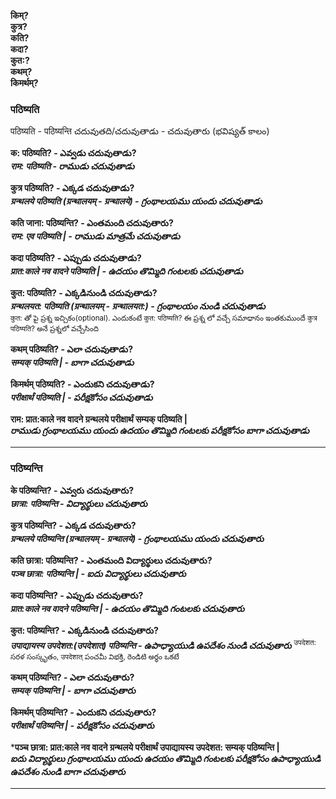 **किम्?  
कुत्र?  
कति?  
कदा?  
कुत:?  
कथम्?  
किमर्थम्?** 


### पठिष्यति 

पठिष्यति - पठिष्यन्ति  చదువుతది/చదువుతాడు  - చదువుతారు (భవిష్యత్  కాలం)  

**क: पठिष्यति? -  ఎవ్వడు చదువుతాడు?    
*राम: पठिष्यति  - రాముడు చదువుతాడు*** 

**कुत्र पठिष्यति? - ఎక్కడ చదువుతాడు?       
*ग्रन्थलये पठिष्यति (ग्रन्थालयम् - ग्रन्थालये) - గ్రంథాలయము యందు చదువుతాడు***   

**कति जाना: पठिष्यन्ति? - ఎంతమంది చదువుతారు?      
*राम: एव पठिष्यति | - రాముడు మాత్రమే చదువుతాడు***   

**कदा पठिष्यति? - ఎప్పుడు చదువుతాడు?     
*प्रात:काले नव वादने पठिष्यति | - ఉదయం తొమ్మిది గంటలకు చదువుతాడు***   

**कुत: पठिष्यति? - ఎక్కడినుండి చదువుతాడు?     
*ग्रन्थलयत: पठिष्यति (ग्रन्थालयम् - ग्रन्थालयत:) - గ్రంథాలయం నుండి చదువుతాడు***    
<sub>कुत: తో పై ప్రశ్న ఇచ్చికం(optional). ఎందుకంటే कुत: पठिष्यति? ఈ ప్రశ్న లో వచ్చే సమాధానం ఇంతకుముందే कुत्र पठिष्यति? అనే ప్రశ్నలో వచ్చేసింది</sub>

**कथम् पठिष्यति? - ఎలా చదువుతాడు?     
*सम्यक् पठिष्यति | - బాగా చదువుతాడు***  

**किमर्थम् पठिष्यति? - ఎందుకని చదువుతాడు?    
*परीक्षार्थं पठिष्यति | - పరీక్షకోసం చదువుతాడు***    

**राम: प्रात:काले नव वादने ग्रन्थलये परीक्षार्थं सम्यक् पठिष्यति |  
*రాముడు గ్రంథాలయము యందు ఉదయం తొమ్మిది గంటలకు పరీక్షకోసం బాగా చదువుతాడు***  

******************

### पठिष्यन्ति  

**के पठिष्यन्ति? -  ఎవ్వరు చదువుతారు?    
*छात्रा: पठिष्यन्ति  - విద్యార్థులు చదువుతారు*** 

**कुत्र पठिष्यन्ति? - ఎక్కడ చదువుతారు?       
*ग्रन्थलये पठिष्यन्ति (ग्रन्थालयम् - ग्रन्थालये) - గ్రంథాలయము యందు చదువుతారు***   

**कति छात्रा: पठिष्यन्ति? - ఎంతమంది విద్యార్థులు చదువుతారు?      
*पञ्च छात्रा: पठिष्यन्ति | - ఐదు విద్యార్థులు చదువుతారు***   

**कदा पठिष्यन्ति? - ఎప్పుడు చదువుతారు?     
*प्रात:काले नव वादने पठिष्यन्ति | - ఉదయం తొమ్మిది గంటలకు చదువుతారు***   

**कुत: पठिष्यन्ति? - ఎక్కడినుండి చదువుతారు?     
*उपाद्यायस्य उपदेशत:(उपदेशात्) पठिष्यन्ति - ఉపాధ్యాయుడి ఉపదేశం నుండి చదువుతారు***
<sup>उपदेशत: సరళ సంస్కృతం, उपदेशात् పంచమీ విభక్తి, రెండిటి అర్థం ఒకటే</sup>    

**कथम् पठिष्यन्ति? - ఎలా చదువుతారు?     
*सम्यक् पठिष्यन्ति | - బాగా చదువుతారు***  

**किमर्थम् पठिष्यन्ति? - ఎందుకని చదువుతారు?    
*परीक्षार्थं पठिष्यन्ति | - పరీక్షకోసం చదువుతారు***    

***पञ्च छात्रा: प्रात:काले नव वादने ग्रन्थलये परीक्षार्थं उपाद्यायस्य उपदेशत: सम्यक् पठिष्यन्ति |  
*ఐదు విద్యార్థులు గ్రంథాలయము యందు ఉదయం తొమ్మిది గంటలకు పరీక్షకోసం ఉపాధ్యాయుడి ఉపదేశం నుండి బాగా చదువుతారు***  

******************